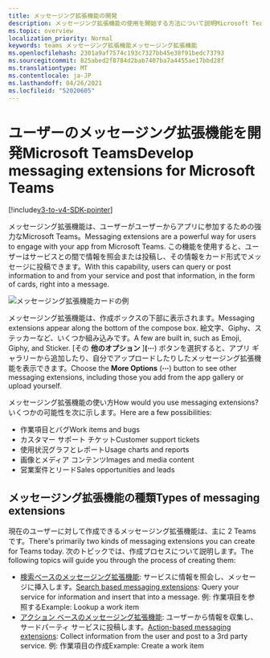 ```yaml
---
title: メッセージング拡張機能の開発
description: メッセージング拡張機能の使用を開始する方法について説明Microsoft Teams
ms.topic: overview
localization_priority: Normal
keywords: teams メッセージング拡張機能メッセージング拡張機能
ms.openlocfilehash: 2301a9af7574c193c7327bb45e38f91bedc73793
ms.sourcegitcommit: 825abed2f8784d2bab7407ba7a4455ae17bbd28f
ms.translationtype: MT
ms.contentlocale: ja-JP
ms.lasthandoff: 04/26/2021
ms.locfileid: "52020605"
---
```

# <a name="develop-messaging-extensions-for-microsoft-teams"></a><span data-ttu-id="0deca-104">ユーザーのメッセージング拡張機能を開発Microsoft Teams</span><span class="sxs-lookup"><span data-stu-id="0deca-104">Develop messaging extensions for Microsoft Teams</span></span>

[!include[v3-to-v4-SDK-pointer](~/includes/v3-to-v4-pointer-me.md)]

<span data-ttu-id="0deca-105">メッセージング拡張機能は、ユーザーがユーザーからアプリに参加するための強力なMicrosoft Teams。</span><span class="sxs-lookup"><span data-stu-id="0deca-105">Messaging extensions are a powerful way for users to engage with your app from Microsoft Teams.</span></span> <span data-ttu-id="0deca-106">この機能を使用すると、ユーザーはサービスとの間で情報を照会または投稿し、その情報をカード形式でメッセージに投稿できます。</span><span class="sxs-lookup"><span data-stu-id="0deca-106">With this capability, users can query or post information to and from your service and post that information, in the form of cards, right into a message.</span></span>

![メッセージング拡張機能カードの例](~/assets/images/compose-extensions/ceexample.png)

<span data-ttu-id="0deca-108">メッセージング拡張機能は、作成ボックスの下部に表示されます。</span><span class="sxs-lookup"><span data-stu-id="0deca-108">Messaging extensions appear along the bottom of the compose box.</span></span> <span data-ttu-id="0deca-109">絵文字、Giphy、ステッカーなど、いくつか組み込みです。</span><span class="sxs-lookup"><span data-stu-id="0deca-109">A few are built in, such as Emoji, Giphy, and Sticker.</span></span> <span data-ttu-id="0deca-110">[その **他のオプション** ]**(&#8943;**) ボタンを選択すると、アプリ ギャラリーから追加したり、自分でアップロードしたりしたメッセージング拡張機能を表示できます。</span><span class="sxs-lookup"><span data-stu-id="0deca-110">Choose the **More Options** (**&#8943;**) button to see other messaging extensions, including those you add from the app gallery or upload yourself.</span></span>

<span data-ttu-id="0deca-111">メッセージング拡張機能の使い方</span><span class="sxs-lookup"><span data-stu-id="0deca-111">How would you use messaging extensions?</span></span> <span data-ttu-id="0deca-112">いくつかの可能性を次に示します。</span><span class="sxs-lookup"><span data-stu-id="0deca-112">Here are a few possibilities:</span></span>

* <span data-ttu-id="0deca-113">作業項目とバグ</span><span class="sxs-lookup"><span data-stu-id="0deca-113">Work items and bugs</span></span>
* <span data-ttu-id="0deca-114">カスタマー サポート チケット</span><span class="sxs-lookup"><span data-stu-id="0deca-114">Customer support tickets</span></span>
* <span data-ttu-id="0deca-115">使用状況グラフとレポート</span><span class="sxs-lookup"><span data-stu-id="0deca-115">Usage charts and reports</span></span>
* <span data-ttu-id="0deca-116">画像とメディア コンテンツ</span><span class="sxs-lookup"><span data-stu-id="0deca-116">Images and media content</span></span>
* <span data-ttu-id="0deca-117">営業案件とリード</span><span class="sxs-lookup"><span data-stu-id="0deca-117">Sales opportunities and leads</span></span>

## <a name="types-of-messaging-extensions"></a><span data-ttu-id="0deca-118">メッセージング拡張機能の種類</span><span class="sxs-lookup"><span data-stu-id="0deca-118">Types of messaging extensions</span></span>

<span data-ttu-id="0deca-119">現在のユーザーに対して作成できるメッセージング拡張機能は、主に 2 Teamsです。</span><span class="sxs-lookup"><span data-stu-id="0deca-119">There's primarily two kinds of messaging extensions you can create for Teams today.</span></span> <span data-ttu-id="0deca-120">次のトピックでは、作成プロセスについて説明します。</span><span class="sxs-lookup"><span data-stu-id="0deca-120">The following topics will guide you through the process of creating them:</span></span>

* <span data-ttu-id="0deca-121">[検索ベースのメッセージング拡張機能](~/resources/messaging-extension-v3/search-extensions.md): サービスに情報を照会し、メッセージに挿入します。</span><span class="sxs-lookup"><span data-stu-id="0deca-121">[Search based messaging extensions](~/resources/messaging-extension-v3/search-extensions.md): Query your service for information and insert that into a message.</span></span> <span data-ttu-id="0deca-122">例: 作業項目を参照する</span><span class="sxs-lookup"><span data-stu-id="0deca-122">Example: Lookup a work item</span></span>
* <span data-ttu-id="0deca-123">[アクション ベースのメッセージング拡張機能](~/resources/messaging-extension-v3/create-extensions.md): ユーザーから情報を収集し、サードパーティ サービスに投稿します。</span><span class="sxs-lookup"><span data-stu-id="0deca-123">[Action-based messaging extensions](~/resources/messaging-extension-v3/create-extensions.md): Collect information from the user and post to a 3rd party service.</span></span> <span data-ttu-id="0deca-124">例: 作業項目の作成</span><span class="sxs-lookup"><span data-stu-id="0deca-124">Example: Create a work item</span></span>
